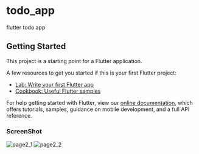 # todo_app

flutter todo app

## Getting Started

This project is a starting point for a Flutter application.

A few resources to get you started if this is your first Flutter project:

- [Lab: Write your first Flutter app](https://flutter.dev/docs/get-started/codelab)
- [Cookbook: Useful Flutter samples](https://flutter.dev/docs/cookbook)

For help getting started with Flutter, view our
[online documentation](https://flutter.dev/docs), which offers tutorials,
samples, guidance on mobile development, and a full API reference.

### ScreenShot
![page2_1](https://postfiles.pstatic.net/MjAyMDA5MDZfMjAx/MDAxNTk5MzYyMzQ4Njc2.1Z8YYk4XQphdG3DLF5tDkKVJAVbw39VfHLiyP-Ojn0Mg.v05VIORgwTURGBpsSlFQ6m53bIqtB0gN6LdjlFvjGisg.PNG.acto2002/page2_1.png?type=w773)
![page2_2](https://postfiles.pstatic.net/MjAyMDA5MDZfOSAg/MDAxNTk5MzYyMzQ4Njgy.u6LnkhGyZ13NBVOiKnAc--apys8Ca870SRNs958CwKsg.2wPLbwF_kHPZwPXiIfghhHh6oCnwa7L79dh52J3mfu0g.PNG.acto2002/page2_2.png?type=w773)
